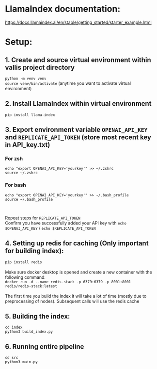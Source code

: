 # LlamaIndex documentation:

https://docs.llamaindex.ai/en/stable/getting_started/starter_example.html

# Setup:

## 1. Create and source virtual environment within vallis project directory <br>

`python -m venv venv` <br>
`source venv/bin/activate` (anytime you want to activate virtual environment) <br>

## 2. Install LlamaIndex within virtual environment

`pip install llama-index`

## 3. Export environment variable `OPENAI_API_KEY` and `REPLICATE_API_TOKEN` (store most recent key in API_key.txt)

### For zsh

`echo "export OPENAI_API_KEY='yourkey'" >> ~/.zshrc` <br>
`source ~/.zshrc`

### For bash

`echo "export OPENAI_API_KEY='yourkey'" >> ~/.bash_profile` <br>
`source ~/.bash_profile`

<br>

Repeat steps for `REPLICATE_API_TOKEN` <br>
Confirm you have successfully added your API key with `echo $OPENAI_API_KEY` / `echo $REPLICATE_API_TOKEN`

## 4. Setting up redis for caching (Only important for building index):

`pip install redis` <br> <br>
Make sure docker desktop is opened and create a new container with the following command: <br>
`docker run -d --name redis-stack -p 6379:6379 -p 8001:8001 redis/redis-stack:latest` <br> <br>
The first time you build the index it will take a lot of time (mostly due to preprocessing of nodes). Subsequent calls will use the redis cache <br>

## 5. Building the index:

`cd index` <br>
`python3 build_index.py` <br>

## 6. Running entire pipeline

`cd src` <br>
`python3 main.py` <br>
